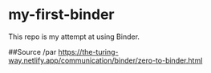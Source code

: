 # my-first-binder

This repo is my attempt at using Binder.

##Source
/par https://the-turing-way.netlify.app/communication/binder/zero-to-binder.html
